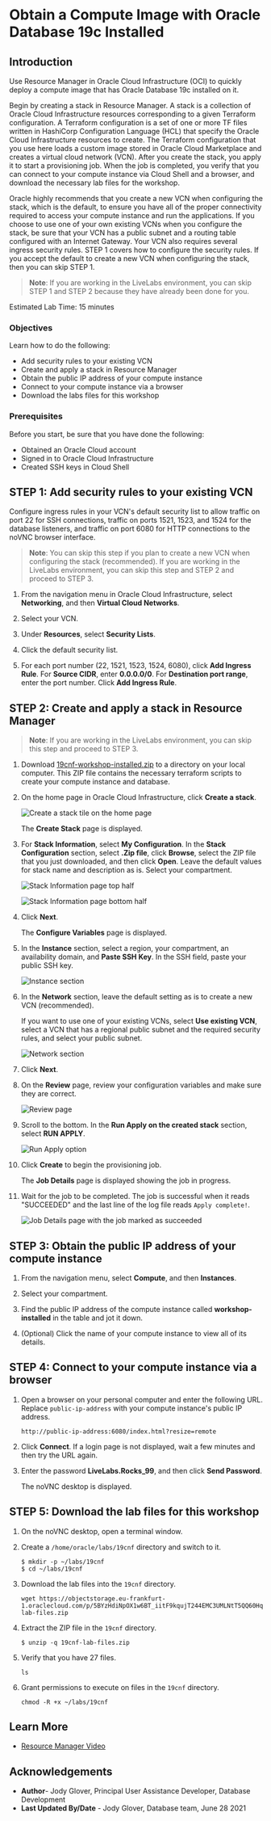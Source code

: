 # Obtain a Compute Image with Oracle Database 19c Installed

## Introduction

Use Resource Manager in Oracle Cloud Infrastructure (OCI) to quickly deploy a compute image that has Oracle Database 19c installed on it.

Begin by creating a stack in Resource Manager. A stack is a collection of Oracle Cloud Infrastructure resources corresponding to a given Terraform configuration. A Terraform configuration is a set of one or more TF files written in HashiCorp Configuration Language (HCL) that specify the Oracle Cloud Infrastructure resources to create. The Terraform configuration that you use here loads a custom image stored in Oracle Cloud Marketplace and creates a virtual cloud network (VCN). After you create the stack, you apply it to start a provisioning job. When the job is completed, you verify that you can connect to your compute instance via Cloud Shell and a browser, and download the necessary lab files for the workshop.

Oracle highly recommends that you create a new VCN when configuring the stack, which is the default, to ensure you have all of the proper connectivity required to access your compute instance and run the applications. If you choose to use one of your own existing VCNs when you configure the stack, be sure that your VCN has a public subnet and a routing table configured with an Internet Gateway. Your VCN also requires several ingress security rules. STEP 1 covers how to configure the security rules. If you accept the default to create a new VCN when configuring the stack, then you can skip STEP 1.

> **Note**: If you are working in the LiveLabs environment, you can skip STEP 1 and STEP 2 because they have already been done for you.

Estimated Lab Time: 15 minutes

### Objectives

Learn how to do the following:

- Add security rules to your existing VCN
- Create and apply a stack in Resource Manager
- Obtain the public IP address of your compute instance
- Connect to your compute instance via a browser
- Download the labs files for this workshop

### Prerequisites

Before you start, be sure that you have done the following:

- Obtained an Oracle Cloud account
- Signed in to Oracle Cloud Infrastructure
- Created SSH keys in Cloud Shell


## **STEP 1**: Add security rules to your existing VCN

Configure ingress rules in your VCN's default security list to allow traffic on port 22 for SSH connections, traffic on ports 1521, 1523, and 1524 for the database listeners, and traffic on port 6080 for HTTP connections to the noVNC browser interface.

> **Note**: You can skip this step if you plan to create a new VCN when configuring the stack (recommended). If you are working in the LiveLabs environment, you can skip this step and STEP 2 and proceed to STEP 3.

1. From the navigation menu in Oracle Cloud Infrastructure, select **Networking**, and then **Virtual Cloud Networks**.

2. Select your VCN.

3. Under **Resources**, select **Security Lists**.

4. Click the default security list.

5. For each port number (22, 1521, 1523, 1524, 6080), click **Add Ingress Rule**. For **Source CIDR**, enter **0.0.0.0/0**. For **Destination port range**, enter the port number. Click **Add Ingress Rule**.

## **STEP 2**: Create and apply a stack in Resource Manager

> **Note**: If you are working in the LiveLabs environment, you can skip this step and proceed to STEP 3.

1. Download [19cnf-workshop-installed.zip](https://objectstorage.us-ashburn-1.oraclecloud.com/p/K5s7Sw5wGMvC4ose91816ptvrxQgLM2RFNaP6w-uO3oCA[…]b/LiveLabsBucket/o/19cnf-workshop-installed.zip) to a directory on your local computer. This ZIP file contains the necessary terraform scripts to create your compute instance and database.

2. On the home page in Oracle Cloud Infrastructure, click **Create a stack**.

    ![Create a stack tile on the home page](images/create-a-stack.png "Create a stack tile on the home page")

    The **Create Stack** page is displayed.

3. For **Stack Information**, select **My Configuration**. In the **Stack Configuration** section, select **.Zip file**, click **Browse**, select the ZIP file that you just downloaded, and then click **Open**. Leave the default values for stack name and description as is. Select your compartment.

    ![Stack Information page top half](images/stack-information-page-top-half.png "Stack Information page top half")

    ![Stack Information page bottom half](images/stack-information-page-bottom-half.png "Stack Information page bottom half")

4. Click **Next**.

    The **Configure Variables** page is displayed.

5. In the **Instance** section, select a region, your compartment, an availability domain, and **Paste SSH Key**. In the SSH field, paste your public SSH key.

    ![Instance section](images/instance-section.png "Instance section")

6. In the **Network** section, leave the default setting as is to create a new VCN (recommended).

    If you want to use one of your existing VCNs, select **Use existing VCN**, select a VCN that has a regional public subnet and the required security rules, and select your public subnet.

    ![Network section](images/network-section.png "Network section")

7. Click **Next**.

8. On the **Review** page, review your configuration variables and make sure they are correct.

    ![Review page](images/review-page.png)

9. Scroll to the bottom. In the **Run Apply on the created stack** section, select **RUN APPLY**.

    ![Run Apply option](images/run-apply-option.png "Run Apply option")

10. Click **Create** to begin the provisioning job.

    The **Job Details** page is displayed showing the job in progress.

11. Wait for the job to be completed. The job is successful when it reads "SUCCEEDED" and the last line of the log file reads `Apply complete!`.

    ![Job Details page with the job marked as succeeded](images/job-details-page-succeeded.png "Job Details page with the job marked as succeeded")


## **STEP 3**: Obtain the public IP address of your compute instance

1. From the navigation menu, select **Compute**, and then **Instances**.

2. Select your compartment.

3. Find the public IP address of the compute instance called **workshop-installed** in the table and jot it down.

4. (Optional) Click the name of your compute instance to view all of its details.



## **STEP 4**: Connect to your compute instance via a browser

1. Open a browser on your personal computer and enter the following URL. Replace `public-ip-address` with your compute instance's public IP address.

    ```
    http://public-ip-address:6080/index.html?resize=remote
    ```

2. Click **Connect**. If a login page is not displayed, wait a few minutes and then try the URL again.

3. Enter the password **LiveLabs.Rocks_99**, and then click **Send Password**.

    The noVNC desktop is displayed.


## **STEP 5**: Download the lab files for this workshop

1. On the noVNC desktop, open a terminal window.

2. Create a `/home/oracle/labs/19cnf` directory and switch to it.

    ```
    $ mkdir -p ~/labs/19cnf
    $ cd ~/labs/19cnf
    ```

3. Download the lab files into the `19cnf` directory.

    ```
    wget https://objectstorage.eu-frankfurt-1.oraclecloud.com/p/5BYzHdiNpOX1w6BT_iitF9kqujT244EMC3UMLNtT5QQ60Hqsqy9f7m3G4mS7swhh/n/frmwj0cqbupb/b/19cNewFeatures/o/19cnf-lab-files.zip
    ```

4. Extract the ZIP file in the `19cnf` directory.

    ```
    $ unzip -q 19cnf-lab-files.zip
    ```

5. Verify that you have 27 files.

    ```
    ls
    ```

6. Grant permissions to execute on files in the `19cnf` directory.

    ```
    chmod -R +x ~/labs/19cnf
    ```


## Learn More

- [Resource Manager Video](https://youtu.be/udJdVCz5HYs)

## Acknowledgements

- **Author**- Jody Glover, Principal User Assistance Developer, Database Development
- **Last Updated By/Date** - Jody Glover, Database team, June 28 2021
